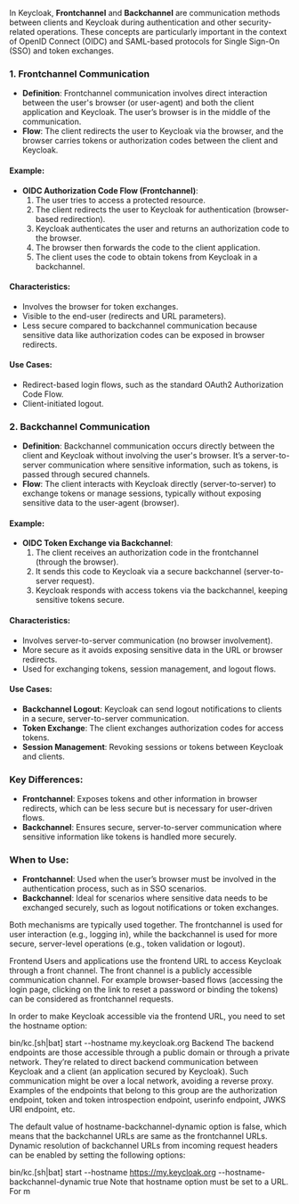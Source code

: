 In Keycloak, **Frontchannel** and **Backchannel** are communication methods between clients and Keycloak during authentication and other security-related operations. These concepts are particularly important in the context of OpenID Connect (OIDC) and SAML-based protocols for Single Sign-On (SSO) and token exchanges.

### 1. **Frontchannel Communication**
- **Definition**: Frontchannel communication involves direct interaction between the user's browser (or user-agent) and both the client application and Keycloak. The user’s browser is in the middle of the communication.
- **Flow**: The client redirects the user to Keycloak via the browser, and the browser carries tokens or authorization codes between the client and Keycloak.

#### Example:
- **OIDC Authorization Code Flow (Frontchannel)**:
    1. The user tries to access a protected resource.
    2. The client redirects the user to Keycloak for authentication (browser-based redirection).
    3. Keycloak authenticates the user and returns an authorization code to the browser.
    4. The browser then forwards the code to the client application.
    5. The client uses the code to obtain tokens from Keycloak in a backchannel.

#### Characteristics:
- Involves the browser for token exchanges.
- Visible to the end-user (redirects and URL parameters).
- Less secure compared to backchannel communication because sensitive data like authorization codes can be exposed in browser redirects.

#### Use Cases:
- Redirect-based login flows, such as the standard OAuth2 Authorization Code Flow.
- Client-initiated logout.

### 2. **Backchannel Communication**
- **Definition**: Backchannel communication occurs directly between the client and Keycloak without involving the user's browser. It’s a server-to-server communication where sensitive information, such as tokens, is passed through secured channels.
- **Flow**: The client interacts with Keycloak directly (server-to-server) to exchange tokens or manage sessions, typically without exposing sensitive data to the user-agent (browser).

#### Example:
- **OIDC Token Exchange via Backchannel**:
    1. The client receives an authorization code in the frontchannel (through the browser).
    2. It sends this code to Keycloak via a secure backchannel (server-to-server request).
    3. Keycloak responds with access tokens via the backchannel, keeping sensitive tokens secure.

#### Characteristics:
- Involves server-to-server communication (no browser involvement).
- More secure as it avoids exposing sensitive data in the URL or browser redirects.
- Used for exchanging tokens, session management, and logout flows.

#### Use Cases:
- **Backchannel Logout**: Keycloak can send logout notifications to clients in a secure, server-to-server communication.
- **Token Exchange**: The client exchanges authorization codes for access tokens.
- **Session Management**: Revoking sessions or tokens between Keycloak and clients.

### Key Differences:
- **Frontchannel**: Exposes tokens and other information in browser redirects, which can be less secure but is necessary for user-driven flows.
- **Backchannel**: Ensures secure, server-to-server communication where sensitive information like tokens is handled more securely.

### When to Use:
- **Frontchannel**: Used when the user’s browser must be involved in the authentication process, such as in SSO scenarios.
- **Backchannel**: Ideal for scenarios where sensitive data needs to be exchanged securely, such as logout notifications or token exchanges.

Both mechanisms are typically used together. The frontchannel is used for user interaction (e.g., logging in), while the backchannel is used for more secure, server-level operations (e.g., token validation or logout).

Frontend
Users and applications use the frontend URL to access Keycloak through a front channel. The front channel is a publicly accessible communication channel. For example browser-based flows (accessing the login page, clicking on the link to reset a password or binding the tokens) can be considered as frontchannel requests.

In order to make Keycloak accessible via the frontend URL, you need to set the hostname option:

bin/kc.[sh|bat] start --hostname my.keycloak.org
Backend
The backend endpoints are those accessible through a public domain or through a private network. They’re related to direct backend communication between Keycloak and a client (an application secured by Keycloak). Such communication might be over a local network, avoiding a reverse proxy. Examples of the endpoints that belong to this group are the authorization endpoint, token and token introspection endpoint, userinfo endpoint, JWKS URI endpoint, etc.

The default value of hostname-backchannel-dynamic option is false, which means that the backchannel URLs are same as the frontchannel URLs. Dynamic resolution of backchannel URLs from incoming request headers can be enabled by setting the following options:

bin/kc.[sh|bat] start --hostname https://my.keycloak.org --hostname-backchannel-dynamic true
Note that hostname option must be set to a URL. For m